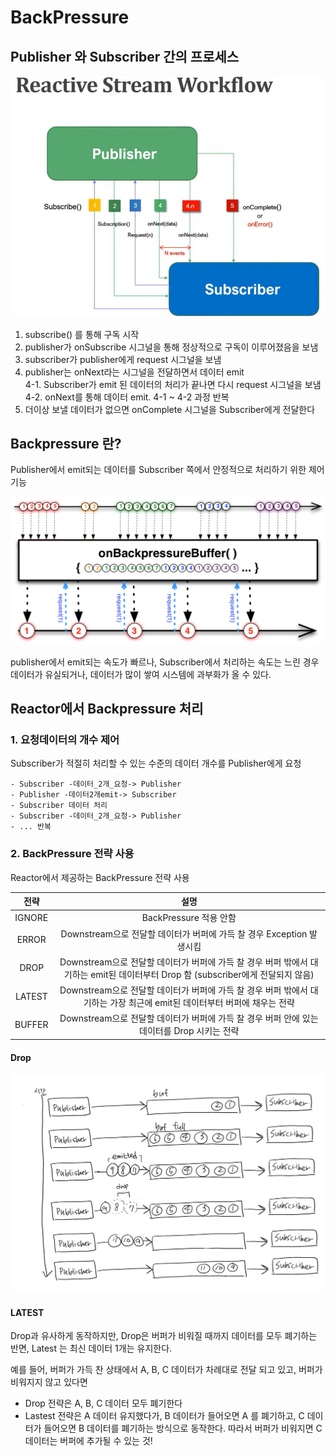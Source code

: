 # BackPressure

## Publisher 와 Subscriber 간의 프로세스

![flow](flow.png)

1. subscribe() 를 통해 구독 시작
2. publisher가 onSubscribe 시그널을 통해 정상적으로 구독이 이루어졌음을 보냄
3. subscriber가 publisher에게 request 시그널을 보냄
4. publisher는 onNext라는 시그널을 전달하면서 데이터 emit \
4-1. Subscriber가 emit 된 데이터의 처리가 끝나면 다시 request 시그널을 보냄 \
4-2. onNext를 통해 데이터 emit. 4-1 ~ 4-2 과정 반복
5. 더이상 보낼 데이터가 없으면 onComplete 시그널을 Subscriber에게 전달한다


## Backpressure 란?
Publisher에서 emit되는 데이터를 Subscriber 쪽에서 안정적으로 처리하기 위한 제어기능

 ![backpressure](backpressure.png)

publisher에서 emit되는 속도가 빠르나, Subscriber에서 처리하는 속도는 느린 경우
데이터가 유실되거나, 데이터가 많이 쌓여 시스템에 과부화가 올 수 있다.


## Reactor에서 Backpressure 처리

### 1. 요청데이터의 개수 제어

Subscriber가 적절히 처리할 수 있는 수준의 데이터 개수를 Publisher에게 요청

    - Subscriber -데이터_2개_요청-> Publisher
    - Publisher -데이터2개emit-> Subscriber
    - Subscriber 데이터 처리
    - Subscriber -데이터_2개_요청-> Publisher
    - ... 반복


### 2. BackPressure 전략 사용

Reactor에서 제공하는 BackPressure 전략 사용

|전략|설명|
|:--:|:--:|
|IGNORE|BackPressure 적용 안함|
|ERROR|Downstream으로 전달할 데이터가 버퍼에 가득 찰 경우 Exception 발생시킴|
|DROP|Downstream으로 전달할 데이터가 버퍼에 가득 찰 경우 버퍼 밖에서 대기하는 emit된 데이터부터 Drop 함 (subscriber에게 전달되지 않음)|
|LATEST|Downstream으로 전달할 데이터가 버퍼에 가득 찰 경우 버퍼 밖에서 대기하는 가장 최근에 emit된 데이터부터 버퍼에 채우는 전략|
|BUFFER|Downstream으로 전달할 데이터가 버퍼에 가득 찰 경우 버퍼 안에 있는 데이터를 Drop 시키는 전략|

#### Drop
 ![DROP](drop.png) 

 #### LATEST
 Drop과 유사하게 동작하지만, Drop은 버퍼가 비워질 때까지 데이터를 모두 폐기하는 반면, Latest 는 최신 데이터 1개는 유지한다.

예를 들어, 버퍼가 가득 찬 상태에서 A, B, C 데이터가 차례대로 전달 되고 있고, 버퍼가 비워지지 않고 있다면
- Drop 전략은 A, B, C 데이터 모두 폐기한다
- Lastest 전략은 A 데이터 유지했다가, B 데이터가 들어오면 A 를 폐기하고, C 데이터가 들어오면 B 데이터를 폐기하는 방식으로 동작한다. 따라서 버퍼가 비워지면 C 데이터는 버퍼에 추가될 수 있는 것!

